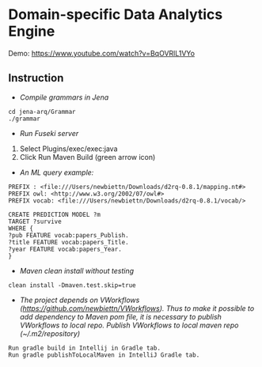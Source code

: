 # Domain-specific Data Analytics Engine

Demo: https://www.youtube.com/watch?v=BqOVRlL1VYo

## Instruction

- *Compile grammars in Jena*
```
cd jena-arq/Grammar
./grammar
```

- *Run Fuseki server*
1. Select Plugins/exec/exec:java
2. Click Run Maven Build (green arrow icon)

- *An ML query example:*
```
PREFIX : <file:///Users/newbiettn/Downloads/d2rq-0.8.1/mapping.nt#>
PREFIX owl: <http://www.w3.org/2002/07/owl#>
PREFIX vocab: <file:///Users/newbiettn/Downloads/d2rq-0.8.1/vocab/>

CREATE PREDICTION MODEL ?m
TARGET ?survive
WHERE {
?pub FEATURE vocab:papers_Publish.
?title FEATURE vocab:papers_Title.
?year FEATURE vocab:papers_Year.
}
```
- *Maven clean install without testing*
```
clean install -Dmaven.test.skip=true
```

- *The project depends on VWorkflows (https://github.com/newbiettn/VWorkflows). Thus to make it possible to add dependency to Maven pom file, it is necessary to publish VWorkflows to local repo. Publish VWorkflows to local maven repo (~/.m2/repository)*
```
Run gradle build in Intellij in Gradle tab.
Run gradle publishToLocalMaven in IntelliJ Gradle tab.
```
